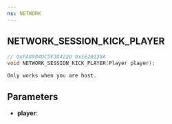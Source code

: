 ```yaml
---
ns: NETWORK
---
```

## NETWORK_SESSION_KICK_PLAYER

```c
// 0xFA8904DC5F304220 0x1E20138A
void NETWORK_SESSION_KICK_PLAYER(Player player);
```

```
Only works when you are host.  
```

## Parameters
* **player**: 

